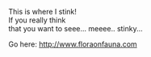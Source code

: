 This is where I stink!<br>
If you really think<br>
that you want to seee... meeee.. stinky...

Go here: http://www.floraonfauna.com
